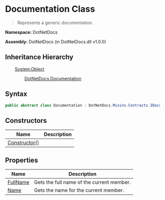 # Documentation Class
> Represents a generic documentation.

**Namespace:** DotNetDocs

**Assembly:** DotNetDocs (in DotNetDocs.dll v1.0.0)
## Inheritance Hierarchy
&nbsp;&nbsp;&nbsp;&nbsp;&nbsp;&nbsp;&nbsp;&nbsp;[System.Object](https://www.google.com/search?q=System.Object&btnI=)

&nbsp;&nbsp;&nbsp;&nbsp;&nbsp;&nbsp;&nbsp;&nbsp;&nbsp;&nbsp;&nbsp;&nbsp;&nbsp;&nbsp;&nbsp;&nbsp;[DotNetDocs.Documentation](/docs/DotNetDocs/Documentation.md)

## Syntax
```csharp
public abstract class Documentation : DotNetDocs.Mixins.Contracts.IDocumentation
```
## Constructors
|Name|Description|
|---|---|
|[Constructor()](/docs/DotNetDocs/Documentation/Constructors/Constructor__.md)||
## Properties
|Name|Description|
|---|---|
|[FullName](/docs/DotNetDocs/Documentation/Properties/FullName.md)|Gets the full name of the current member.|
|[Name](/docs/DotNetDocs/Documentation/Properties/Name.md)|Gets the name for the current member.|
